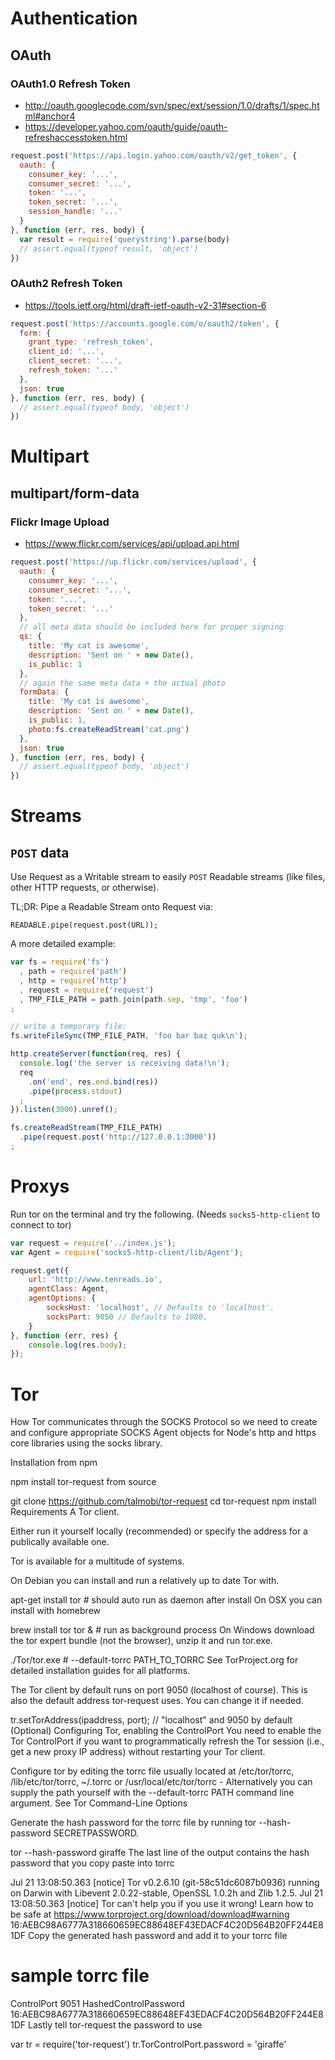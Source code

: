 
# Authentication

## OAuth

### OAuth1.0 Refresh Token

- http://oauth.googlecode.com/svn/spec/ext/session/1.0/drafts/1/spec.html#anchor4
- https://developer.yahoo.com/oauth/guide/oauth-refreshaccesstoken.html

```js
request.post('https://api.login.yahoo.com/oauth/v2/get_token', {
  oauth: {
    consumer_key: '...',
    consumer_secret: '...',
    token: '...',
    token_secret: '...',
    session_handle: '...'
  }
}, function (err, res, body) {
  var result = require('querystring').parse(body)
  // assert.equal(typeof result, 'object')
})
```

### OAuth2 Refresh Token

- https://tools.ietf.org/html/draft-ietf-oauth-v2-31#section-6

```js
request.post('https://accounts.google.com/o/oauth2/token', {
  form: {
    grant_type: 'refresh_token',
    client_id: '...',
    client_secret: '...',
    refresh_token: '...'
  },
  json: true
}, function (err, res, body) {
  // assert.equal(typeof body, 'object')
})
```

# Multipart

## multipart/form-data

### Flickr Image Upload

- https://www.flickr.com/services/api/upload.api.html

```js
request.post('https://up.flickr.com/services/upload', {
  oauth: {
    consumer_key: '...',
    consumer_secret: '...',
    token: '...',
    token_secret: '...'
  },
  // all meta data should be included here for proper signing
  qs: {
    title: 'My cat is awesome',
    description: 'Sent on ' + new Date(),
    is_public: 1
  },
  // again the same meta data + the actual photo
  formData: {
    title: 'My cat is awesome',
    description: 'Sent on ' + new Date(),
    is_public: 1,
    photo:fs.createReadStream('cat.png')
  },
  json: true
}, function (err, res, body) {
  // assert.equal(typeof body, 'object')
})
```

# Streams

## `POST` data

Use Request as a Writable stream to easily `POST` Readable streams (like files, other HTTP requests, or otherwise).

TL;DR: Pipe a Readable Stream onto Request via:

```
READABLE.pipe(request.post(URL));
```

A more detailed example:

```js
var fs = require('fs')
  , path = require('path')
  , http = require('http')
  , request = require('request')
  , TMP_FILE_PATH = path.join(path.sep, 'tmp', 'foo')
;

// write a temporary file:
fs.writeFileSync(TMP_FILE_PATH, 'foo bar baz quk\n');

http.createServer(function(req, res) {
  console.log('the server is receiving data!\n');
  req
    .on('end', res.end.bind(res))
    .pipe(process.stdout)
  ;
}).listen(3000).unref();

fs.createReadStream(TMP_FILE_PATH)
  .pipe(request.post('http://127.0.0.1:3000'))
;
```

# Proxys

Run tor on the terminal and try the following. (Needs `socks5-http-client` to connect to tor)

```js
var request = require('../index.js');
var Agent = require('socks5-http-client/lib/Agent');

request.get({
    url: 'http://www.tenreads.io',
    agentClass: Agent,
    agentOptions: {
        socksHost: 'localhost', // Defaults to 'localhost'.
        socksPort: 9050 // Defaults to 1080.
    }
}, function (err, res) {
    console.log(res.body); 
});
```
# Tor

How
Tor communicates through the SOCKS Protocol so we need to create and configure appropriate SOCKS Agent objects for Node's http and https core libraries using the socks library.

Installation
from npm

npm install tor-request
from source

git clone https://github.com/talmobi/tor-request
cd tor-request
npm install
Requirements
A Tor client.

Either run it yourself locally (recommended) or specify the address for a publically available one.

Tor is available for a multitude of systems.

On Debian you can install and run a relatively up to date Tor with.

apt-get install tor # should auto run as daemon after install 
On OSX you can install with homebrew

brew install tor
tor & # run as background process 
On Windows download the tor expert bundle (not the browser), unzip it and run tor.exe.

./Tor/tor.exe # --default-torrc PATH_TO_TORRC 
See TorProject.org for detailed installation guides for all platforms.

The Tor client by default runs on port 9050 (localhost of course). This is also the default address tor-request uses. You can change it if needed.

tr.setTorAddress(ipaddress, port); // "localhost" and 9050 by default
(Optional) Configuring Tor, enabling the ControlPort
You need to enable the Tor ControlPort if you want to programmatically refresh the Tor session (i.e., get a new proxy IP address) without restarting your Tor client.

Configure tor by editing the torrc file usually located at /etc/tor/torrc, /lib/etc/tor/torrc, ~/.torrc or /usr/local/etc/tor/torrc - Alternatively you can supply the path yourself with the --default-torrc PATH command line argument. See Tor Command-Line Options

Generate the hash password for the torrc file by running tor --hash-password SECRETPASSWORD.

tor --hash-password giraffe
The last line of the output contains the hash password that you copy paste into torrc

Jul 21 13:08:50.363 [notice] Tor v0.2.6.10 (git-58c51dc6087b0936) running on Darwin with Libevent 2.0.22-stable, OpenSSL 1.0.2h and Zlib 1.2.5.
Jul 21 13:08:50.363 [notice] Tor can't help you if you use it wrong! Learn how to be safe at https://www.torproject.org/download/download#warning
16:AEBC98A6777A318660659EC88648EF43EDACF4C20D564B20FF244E81DF
Copy the generated hash password and add it to your torrc file

# sample torrc file 
ControlPort 9051
HashedControlPassword 16:AEBC98A6777A318660659EC88648EF43EDACF4C20D564B20FF244E81DF
Lastly tell tor-request the password to use

var tr = require('tor-request')
tr.TorControlPort.password = 'giraffe'
